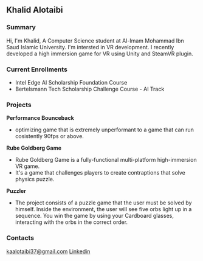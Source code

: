 ## Khalid Alotaibi

### Summary

Hi, I'm Khalid, A Computer Science student at Al-Imam Mohammad Ibn Saud Islamic University. I'm intersted in VR development. I recently developed a high immersion game for VR using Unity and SteamVR plugin.

### Current Enrollments

- Intel Edge AI Scholarship Foundation Course
- Bertelsmann Tech Scholarship Challenge Course - AI Track

### Projects
 
 **Performance Bounceback**
 
 - optimizing game that is extremely unperformant to a game that can run cosistently 90fps or above.

**Rube Goldberg Game**

 - Rube Goldberg Game is a fully-functional multi-platform high-immersion VR game. 
 - It's a game that challenges players to create contraptions that solve physics puzzle.
 
 
  **Puzzler**

 - The project consists of a puzzle game that the user must be solved by himself. Inside the environment, the user will see five     orbs light up in a sequence. You win the game by using your Cardboard glasses, interacting with the orbs in the correct order.


### Contacts

<a href="mailto:kaalotaibi37@gmail.com">kaalotaibi37@gmail.com</a>
 [Linkedin](https://www.linkedin.com/in/khalidalotaibi37/) 


